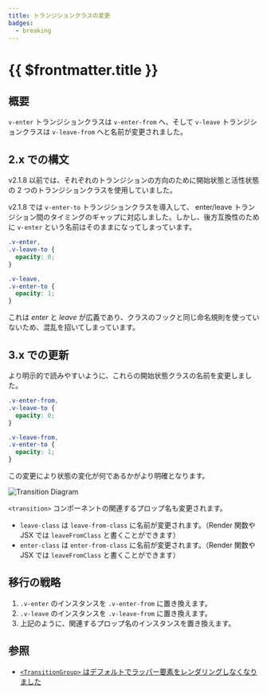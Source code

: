 ```yaml
---
title: トランジションクラスの変更
badges:
  - breaking
---
```


# {{ $frontmatter.title }} <MigrationBadges :badges="$frontmatter.badges" />

## 概要

`v-enter` トランジションクラスは `v-enter-from` へ、そして `v-leave` トランジションクラスは `v-leave-from` へと名前が変更されました。

## 2.x での構文

v2.1.8 以前では、それぞれのトランジションの方向のために開始状態と活性状態の 2 つのトランジションクラスを使用していました。

v2.1.8 では `v-enter-to` トランジションクラスを導入して、 enter/leave トランジション間のタイミングのギャップに対応しました。しかし、後方互換性のために `v-enter` という名前はそのままになってしまっています。

```css
.v-enter,
.v-leave-to {
  opacity: 0;
}

.v-leave,
.v-enter-to {
  opacity: 1;
}
```

これは _enter_ と _leave_ が広義であり、クラスのフックと同じ命名規則を使っていないため、混乱を招いてしまっています。

## 3.x での更新

より明示的で読みやすいように、これらの開始状態クラスの名前を変更しました。

```css
.v-enter-from,
.v-leave-to {
  opacity: 0;
}

.v-leave-from,
.v-enter-to {
  opacity: 1;
}
```

この変更により状態の変化が何であるかがより明確となります。

![Transition Diagram](/images/transitions.svg)

`<transition>` コンポーネントの関連するプロップ名も変更されます。

- `leave-class` は `leave-from-class` に名前が変更されます。（Render 関数や JSX では `leaveFromClass` と書くことができます）
- `enter-class` は `enter-from-class` に名前が変更されます。（Render 関数や JSX では `leaveFromClass` と書くことができます）

## 移行の戦略

1. `.v-enter` のインスタンスを `.v-enter-from` に置き換えます。
2. `.v-leave` のインスタンスを `.v-leave-from` に置き換えます。
3. 上記のように、関連するプロップ名のインスタンスを置き換えます。

## 参照

- [`<TransitionGroup>` はデフォルトでラッパー要素をレンダリングしなくなりました](/guide/migration/transition-group.html)
